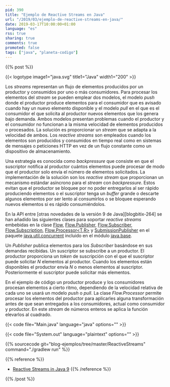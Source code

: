 ```yaml
---
pid: 390
title: "Ejemplo de Reactive Streams en Java"
url: "/2019/03/ejemplo-de-reactive-streams-en-java/"
date: 2019-03-17T10:00:00+01:00
language: "es"
rss: true
sharing: true
comments: true
promoted: false
tags: ["java", "planeta-codigo"]
---
```


{{% post %}}


{{< logotype image1="java.svg" title1="Java" width1="200" >}}

Los _streams_ representan un flujo de elementos producidos por un productor y consumidos por uno o más consumidores. Para procesar los elementos del _stream_ se pueden emplear dos modelos, el modelo _push_ donde el productor produce elementos para el consumidor que es avisado cuando hay un nuevo elemento disponible y el modelo _pull_ en el que es el consumidor el que solicita al productor nuevos elementos que los genera bajo demanda. Ambos modelos presentan problemas cuando el productor y el consumidor no funcionan a la misma velocidad de elementos producidos o procesados. La solución es proporcionar un _stream_ que se adapta a la velocidad de ambos. Los _reactive streams_ son empleados cuando los elementos son producidos y consumidos en tiempo real como en sistemas de mensajes o peticiones HTTP en vez de un flujo constante como un dispositivo de almacenamiento.

Una estrategia es conocida como _backpressure_ que consiste en que el suscriptor notifica al productor cuántos elementos puede procesar de modo que el productor solo envía el número de elementos solicitados. La implementación de la solución son los _reactive stream_ que proporcionan un mecanismo estándar asíncrono para el _stream_ con _backpressure_. Estos evitan que el productor se bloquee por no poder entregarlos al ser rápido produciendo elementos o el suscriptor tenga un _buffer_ grande o descarte algunos elementos por ser lento al consumirlos o se bloquee esperando nuevos elementos si es rápido consumiéndolos.

En la API entre [otras novedades de la versión 9 de Java][blogbitix-264] se han añadido las siguientes clases para soportar _reactive streams_ embebidas en la clase [Flow](https://docs.oracle.com/en/java/javase/11/docs/api/java.base/java/util/concurrent/Flow.html), [Flow.Publisher<T>](https://docs.oracle.com/en/java/javase/11/docs/api/java.base/java/util/concurrent/Flow.Publisher.html), [Flow.Subscriber<T>](https://docs.oracle.com/en/java/javase/11/docs/api/java.base/java/util/concurrent/Flow.Subscriber.html), [Flow.Subscription](https://docs.oracle.com/en/java/javase/11/docs/api/java.base/java/util/concurrent/Flow.Subscription.html), [Flow.Processor<T,R>](https://docs.oracle.com/en/java/javase/11/docs/api/java.base/java/util/concurrent/Flow.Processor.html) y [SubmissionPublisher<T>](https://docs.oracle.com/en/java/javase/11/docs/api/java.base/java/util/concurrent/SubmissionPublisher.html) en el paquete [java.util.concurrent](https://docs.oracle.com/en/java/javase/11/docs/api/java.base/java/util/concurrent/package-summary.html) incluido en el módulo [java.base](https://docs.oracle.com/en/java/javase/11/docs/api/java.base/module-summary.html).

Un _Publisher_ publica elementos para los _Subscriber_ basándose en sus demandas recibidas. Un suscriptor se subscribe a un productor. El productor proporciona un _token_ de suscripción con el que el suscriptor puede solicitar _N_ elementos al productor. Cuando los elementos están disponibles el productor envía _N_ o menos elementos al suscriptor. Posteriormente el suscriptor puede solicitar más elementos.

En el ejemplo de código un productor produce y los consumidores procesan elementos a cierto ritmo, dependiendo de la velocidad relativa de cada uno se usará un modelo _push_ o _pull_. La clase _Flow.Processor_ permite procesar los elementos del productor para aplicarles alguna transformación antes de que sean entregados a los consumidores, actual como consumidor y productor. En este _stream_ de números enteros se aplica la función elevarlos al cuadrado.

{{< code file="Main.java" language="java" options="" >}}

{{< code file="System.out" language="plaintext" options="" >}}

{{% sourcecode git="blog-ejemplos/tree/master/ReactiveStreams" command="./gradlew run" %}}

{{% reference %}}

* [Reactive Streams in Java 9](https://dzone.com/articles/reactive-streams-in-java-9)
{{% /reference %}}

{{% /post %}}
